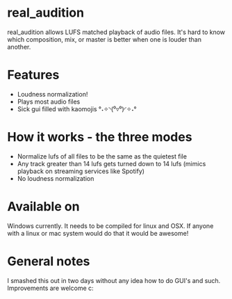 # real_audition
real_audition allows LUFS matched playback of audio files. It's hard to know which composition, mix, or master is better when one is louder than another.

# Features
- Loudness normalization!
- Plays most audio files
- Sick gui filled with kaomojis °˖✧◝(⁰▿⁰)◜✧˖°

# How it works - the three modes
- Normalize lufs of all files to be the same as the quietest file
- Any track greater than 14 lufs gets turned down to 14 lufs (mimics playback on streaming services like Spotify)
- No loudness normalization

# Available on
Windows currently. It needs to be compiled for linux and OSX. If anyone with a linux or mac system would do that it would be awesome!

# General notes
I smashed this out in two days without any idea how to do GUI's and such. Improvements are welcome c:
